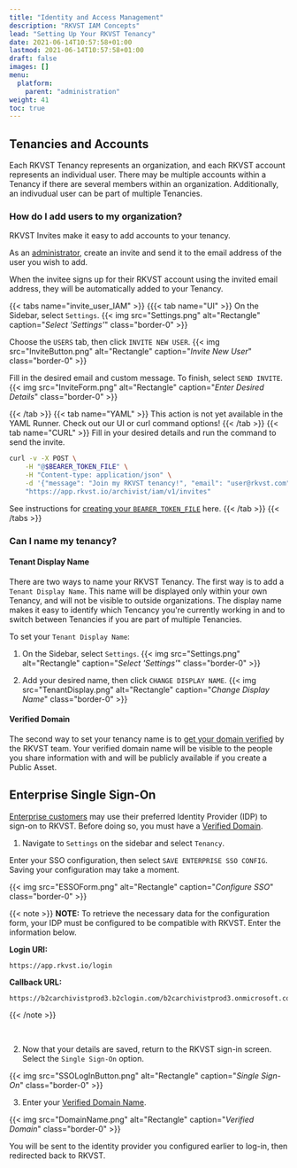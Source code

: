 ```yaml
---
title: "Identity and Access Management"
description: "RKVST IAM Concepts"
lead: "Setting Up Your RKVST Tenancy"
date: 2021-06-14T10:57:58+01:00
lastmod: 2021-06-14T10:57:58+01:00
draft: false
images: []
menu: 
  platform:
    parent: "administration"
weight: 41
toc: true
---
```


## Tenancies and Accounts

Each RKVST Tenancy represents an organization, and each RKVST account represents an individual user. There may be multiple accounts within a Tenancy if there are several members within an organization. Additionally, an indivudual user can be part of multiple Tenancies. 

### How do I add users to my organization?

RKVST Invites make it easy to add accounts to your tenancy. 

As an [administrator](/platform/overview/core-concepts/#tenancies), create an invite and send it to the email address of the user you wish to add. 

When the invitee signs up for their RKVST account using the invited email address, they will be automatically added to your Tenancy. 

{{< tabs name="invite_user_IAM" >}}
{{{< tab name="UI" >}}
On the Sidebar, select `Settings`.
{{< img src="Settings.png" alt="Rectangle" caption="<em>Select 'Settings'</em>" class="border-0" >}}

Choose the `USERS` tab, then click `INVITE NEW USER`.
{{< img src="InviteButton.png" alt="Rectangle" caption="<em>Invite New User</em>" class="border-0" >}}

Fill in the desired email and custom message. To finish, select `SEND INVITE`. 
{{< img src="InviteForm.png" alt="Rectangle" caption="<em>Enter Desired Details</em>" class="border-0" >}}

{{< /tab >}}
{{< tab name="YAML" >}}
This action is not yet available in the YAML Runner. Check out our UI or curl command options!
{{< /tab >}}
{{< tab name="CURL" >}}
Fill in your desired details and run the command to send the invite. 
```bash
curl -v -X POST \
    -H "@$BEARER_TOKEN_FILE" \
    -H "Content-type: application/json" \
    -d '{"message": "Join my RKVST tenancy!", "email": "user@rkvst.com"}' \
    "https://app.rkvst.io/archivist/iam/v1/invites"
```

See instructions for [creating your `BEARER_TOKEN_FILE`](/platform/rkvst-basics/getting-access-tokens-using-app-registrations/) here.
{{< /tab >}}
{{< /tabs >}}

### Can I name my tenancy? 

#### Tenant Display Name

There are two ways to name your RKVST Tenancy. The first way is to add a `Tenant Display Name`. This name will be displayed only within your own Tenancy, and will not be visible to outside organizations. The display name makes it easy to identify which Tencancy you're currently working in and to switch between Tenancies if you are part of multiple Tenancies.

To set your `Tenant Display Name`: 

1. On the Sidebar, select `Settings`.
{{< img src="Settings.png" alt="Rectangle" caption="<em>Select 'Settings'</em>" class="border-0" >}}

2. Add your desired name, then click `CHANGE DISPLAY NAME`.
{{< img src="TenantDisplay.png" alt="Rectangle" caption="<em>Change Display Name</em>" class="border-0" >}}

#### Verified Domain 

The second way to set your tenancy name is to [get your domain verified](../../beyond-the-basics/verified-domain) by the RKVST team. Your verified domain name will be visible to the people you share information with and will be publicly available if you create a Public Asset.

## Enterprise Single Sign-On

[Enterprise customers](https://www.rkvst.com/pricing/) may use their preferred Identity Provider (IDP) to sign-on to RKVST. Before doing so, you must have a [Verified Domain](/platform/beyond-the-basics/verified-domain/).

1. Navigate to `Settings` on the sidebar and select `Tenancy`.

Enter your SSO configuration, then select `SAVE ENTERPRISE SSO CONFIG`. Saving your configuration may take a moment.

{{< img src="ESSOForm.png" alt="Rectangle" caption="<em>Configure SSO</em>" class="border-0" >}}

{{< note >}}
**NOTE:** To retrieve the necessary data for the configuration form, your IDP must be configured to be compatible with RKVST. Enter the information below.

**Login URI:**
```
https://app.rkvst.io/login
```

**Callback URL:**
```
https://b2carchivistprod3.b2clogin.com/b2carchivistprod3.onmicrosoft.com/oauth2/authresp
```

{{< /note >}}

<br/>

2. Now that your details are saved, return to the RKVST sign-in screen. Select the `Single Sign-On` option. 

{{< img src="SSOLogInButton.png" alt="Rectangle" caption="<em>Single Sign-On</em>" class="border-0" >}}

3. Enter your [Verified Domain Name](/platform/overview/identity-and-access-management/#verified-domain). 

{{< img src="DomainName.png" alt="Rectangle" caption="<em>Verified Domain</em>" class="border-0" >}}

You will be sent to the identity provider you configured earlier to log-in, then redirected back to RKVST.